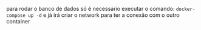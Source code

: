 para rodar o banco de dados só é necessario executar o comando:
`docker-compose up -d`
e já irá criar o network para ter a conexão com o outro container